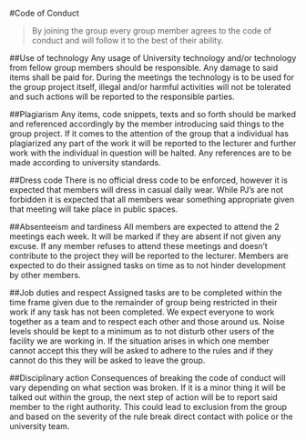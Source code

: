 #Code of Conduct

> By joining the group every group member agrees to the code of conduct and will follow it to the best of their ability.

##Use of technology
Any usage of University technology and/or technology from fellow group members should be responsible. Any damage to said items shall be paid for. During the meetings the technology is to be used for the group project itself, illegal and/or harmful activities will not be tolerated and such actions will be reported to the responsible parties. 

##Plagiarism
Any items, code snippets, texts and so forth should be marked and referenced accordingly by the member introducing said things to the group project. If it comes to the attention of the group that a individual has plagiarized any part of the work it will be reported to the lecturer and further work with the individual in question will be halted. Any references are to be made according to university standards. 

##Dress code
There is no official dress code to be enforced, however it is expected that members will dress in casual daily wear. While PJ’s are not forbidden it is expected that all members wear something appropriate given that meeting will take place in public spaces.

##Absenteeism and tardiness
All members are expected to attend the 2 meetings each week. It will be marked if they are absent if not given any excuse. If any member refuses to attend these meetings and doesn’t contribute to the project they will be reported to the lecturer. Members are expected to do their assigned tasks on time as to not hinder development by other members. 

##Job duties and respect
Assigned tasks are to be completed within the time frame given due to the remainder of group being restricted in their work if any task has not been completed. We expect everyone to work together as a team and to respect each other and those around us. Noise levels should be kept to a minimum as to not disturb other users of the facility we are working in. If the situation arises in which one member cannot accept this they will be asked to adhere to the rules and if they cannot do this they will be asked to leave the group.

##Disciplinary action
Consequences of breaking the code of conduct will vary depending on what section was broken. If it is a minor thing it will be talked out within the group, the next step of action will be to report said member to the right authority. This could lead to exclusion from the group and based on the severity of the rule break direct contact with police or the university team. 
